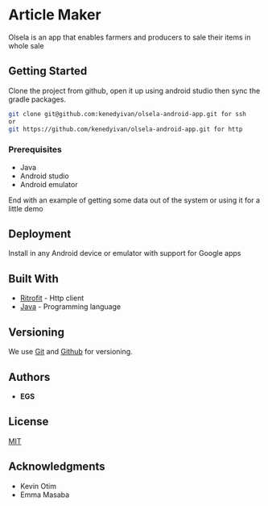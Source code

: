 # Article Maker

Olsela is an app that enables farmers and producers to sale their items in whole sale

## Getting Started

Clone the project from github, open it up using android studio then sync the gradle packages.

```bash
git clone git@github.com:kenedyivan/olsela-android-app.git for ssh
or
git https://github.com/kenedyivan/olsela-android-app.git for http
```


### Prerequisites

* Java
* Android studio
* Android emulator

End with an example of getting some data out of the system or using it for a little demo

## Deployment

Install in any Android device or emulator with support for Google apps

## Built With

* [Ritrofit](https://square.github.io/retrofit/) - Http client
* [Java](https://www.java.com/) - Programming language

## Versioning

We use [Git](https://git-scm.com/) and [Github](https://github.com/) for versioning. 

## Authors

* **EGS**

## License

[MIT](https://choosealicense.com/licenses/mit/)

## Acknowledgments

* Kevin Otim    
* Emma Masaba